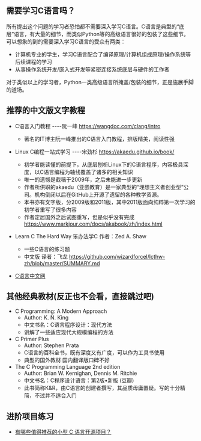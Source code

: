 ## 需要学习C语言吗？

所有提出这个问题的学习者恐怕都不需要深入学习C语言。C语言是典型的“底层”语言，有大量的细节，而类似Python等的高级语言很好的包装了这些细节。
可以想象的到的需要深入学习C语言的受众有两类：

- 计算机专业的学生，学习C语言配合了编译原理/计算机组成原理/操作系统等后续课程的学习
- 从事操作系统开发/嵌入式开发等紧密连接系统底层与硬件的工作者

对于类似以上的学习者，Python一类高级语言所掩盖/包装的细节，正是施展手脚的道场。


## 推荐的中文版文字教程

- C语言入门教程 ----阮一峰 <https://wangdoc.com/clang/intro>
    - 著名的IT博主阮一峰推出的C语言入门教程，排版精美，阅读性强

- Linux C编程一站式学习 ----宋劲杉 <https://akaedu.github.io/book/>
    - 初学者能读懂的前提下，从底层刨析Linux下的C语言程序，内容极具深度，以C语言编程为轴线覆盖了诸多的相关知识
    - 唯一的遗憾是截稿于2009年，之后未能进一步更新
    - 作者所供职的akaedu（亚嵌教育）是一家典型的“理想主义者创业型”公司。机构倒闭以后在GitHub上开源了遗留的各种教学资源。
    - 本书亦有文字版，分2009版和2011版，其中2011版面向纯粹第一次学习的初学者重写了很多内容
    - 作者定居国外之后试图重写，但是似乎没有完成 <https://www.markjour.com/docs/akabook/zh/index.html>
- Learn C The Hard Way 笨办法学C 作者：Zed A. Shaw
    - 一些C语言的练习题
    - 中文版 译者：飞龙    https://github.com/wizardforcel/lcthw-zh/blob/master/SUMMARY.md
- [C语言中文网](https://c.biancheng.net/c/10/)
          
## 其他经典教材(反正也不会看，直接跳过吧)

- C Programming: A Modern Approach
    - Author: K. N. King
    - 中文书名：C语言程序设计：现代方法
    - 讲解了一些适应现代大规模编程的方法
- C Primer Plus
    - Author: Stephen Prata
    - C语言的百科全书，既有深度又有广度，可以作为工具书使用
    - 典型的国外教材 国内翻译版口碑不好
- The C Programming Language 2nd edition
    - Author: Brian W. Kernighan, Dennis M. Ritchie
    - 中文书名：C程序设计语言：第2版•新版 (豆瓣)
    - 此书简称K&R，由C语言的创建者撰写，其品质毋庸置疑。写的十分精简，不过并不适合入门

## 进阶项目练习

- [有哪些值得推荐的小型 C 语言开源项目？](https://www.zhihu.com/question/20792016)
